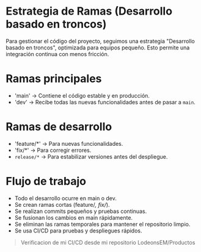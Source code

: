 # Estrategia de Ramas (Desarrollo basado en troncos)

Para gestionar el código del proyecto, seguimos una estrategia "Desarrollo basado en troncos", optimizada para equipos pequeño. Esto permite una integración continua con menos fricción.

# Ramas principales
- 'main' → Contiene el código estable y en producción.
- 'dev' → Recibe todas las nuevas funcionalidades antes de pasar a `main`.

# Ramas de desarrollo
- 'feature/*' → Para nuevas funcionalidades.
- 'fix/*' → Para corregir errores.
- `release/*` → Para estabilizar versiones antes del despliegue.

# Flujo de trabajo
- Todo el desarrollo ocurre en main o dev.
- Se crean ramas cortas (feature/*, fix/*).
- Se realizan commits pequeños y pruebas continuas.
- Se fusionan los cambios en main rápidamente.
- Se eliminan las ramas temporales para mantener el repositorio limpio.
- Se usa CI/CD para pruebas y despliegues rápidos.

> Verificacion de mi CI/CD desde mi repositorio LodeonsEM/Productos
